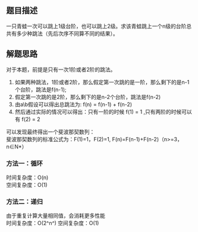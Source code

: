 ## 题目描述
一只青蛙一次可以跳上1级台阶，也可以跳上2级。求该青蛙跳上一个n级的台阶总共有多少种跳法（先后次序不同算不同的结果）。

## 解题思路
对于本题，前提是只有一次1阶或者2阶的跳法。
1. 如果两种跳法，1阶或者2阶，那么假定第一次跳的是一阶，那么剩下的是n-1个台阶，跳法是f(n-1);
2. 假定第一次跳的是2阶，那么剩下的是n-2个台阶，跳法是f(n-2)
3. 由a\b假设可以得出总跳法为: f(n) = f(n-1) + f(n-2) 
4. 然后通过实际的情况可以得出：只有一阶的时候 f(1) = 1 ,只有两阶的时候可以有 f(2) = 2<br>

可以发现最终得出一个斐波那契数列：<br>
斐波那契数列的标准公式为：F(1)=1，F(2)=1, F(n)=F(n-1)+F(n-2)（n>=3，n∈N*）
### 方法一：循环
时间复杂度：O(n)<br>
空间复杂度：O(1)
### 方法二：递归
由于重复计算大量相同值，会消耗更多性能<br>
时间复杂度：O(2^n^)
空间复杂度：O(1)
